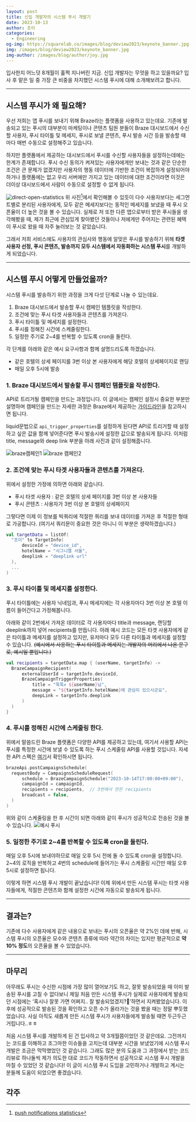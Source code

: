 ```yaml
---
layout: post
title: 신입 개발자의 시스템 푸시 개발기
date: 2023-10-13
author: 조이
categories:
  - Engineering
og-img: https://squarelab.co/images/blog/deview2023/keynote_banner.jpg
img: /images/blog/deview2023/keynote_banner.jpg
img-author: /images/blog/author/joy.jpg
---
```


입사한지 어느덧 8개월이 훌쩍 지나버린 지금. 신입 개발자는 무엇을 하고 있을까요?
입사 후 맡은 일 중 가장 큰 비중을 차지했던 시스템 푸시에 대해 소개해보려고 합니다.

---

## 시스템 푸시가 왜 필요해?

우선 저희는 앱 푸시를 보내기 위해 Braze라는 플랫폼을 사용하고 있는데요. 기존에 발송되고 있는 푸시의 대부분이 마케팅이나 콘텐츠 팀원 분들이 Braze 대시보드에서 수신할 사용자, 푸시 타이틀 및 메세지, 푸시로 보낼 콘텐츠, 푸시 발송 시간 등을 발송할 때마다 매번 수동으로 설정해주고 있습니다.

하지만 플랫폼에서 제공하는 대시보드에서 푸시를 수신할 사용자들을 설정하는데에는 한계가 존재합니다. 푸시 수신 동의가 켜져있는 사용자에게만 보내는 것과 같은 단순한 조건은 큰 문제가 없겠지만 사용자의 행동 데이터에 기반한 조건이 복잡하게 설정되어야 하거나 플랫폼에는 없고 우리 서버에만 가지고 있는 데이터에 대한 조건이라면 이것은 더이상 대시보드에서 사람이 수동으로 설정할 수 없게 됩니다.

![direct-open-statistics](/images/blog/system-push/direct-open-statistics.png)
위 사진[^1]에서 확인해볼 수 있듯이 다수 사용자보다는 세그먼트별로 분리된 사용자에게, 모두 같은 메세지보다는 동적인 메세지를 보냈을 때 푸시 오픈율이 더 높은 것을 볼 수 있습니다. 실제로 저 또한 다른 앱으로부터 받은 푸시들을 생각해봤을 때, 제가 최근에 관심있게 찾아봤던 것들이나 저에게만 주어지는 관련된 혜택이 푸시로 왔을 때 자주 눌러보는 것 같았습니다.

그래서 저희 서비스에도 사용자의 관심사와 행동에 알맞은 푸시를 발송하기 위해 **타겟 사용자 선정, 푸시 콘텐츠, 발송까지 모두 시스템에서 자동화하는 시스템 푸시**를 개발하게 되었습니다.

---

## 시스템 푸시 어떻게 만들었을까?

시스템 푸시를 발송하기 위한 과정을 크게 다섯 단계로 나눌 수 있는데요.

1. Braze 대시보드에서 발송할 푸시 캠페인 템플릿을 작성한다.
2. 조건에 맞는 푸시 타겟 사용자들과 콘텐츠를 가져온다.
3. 푸시 타이틀 및 메세지를 설정한다.
4. 푸시를 정해진 시간에 스케줄링한다.
5. 일정한 주기로 2~4를 반복할 수 있도록 cron을 돌린다.

각 단계를 아래와 같은 예시 요구사항과 함께 설명드리도록 하겠습니다.
* 같은 호텔의 상세 페이지를 3번 이상 본 사용자에게 해당 호텔의 상세페이지로 랜딩
* 매일 오후 5시에 발송

### 1. Braze 대시보드에서 발송할 푸시 캠페인 템플릿을 작성한다.
API로 트리거될 캠페인을 만드는 과정입니다. 이 글에서는 캠페인 설정시 중요한 부분만 설명하며 캠페인을 만드는 자세한 과정은 Braze에서 제공하는 [가이드라인](https://www.braze.com/docs/user_guide/engagement_tools/campaigns)을 참고하시면 됩니다.

liquid문법으로 `api_trigger_properties`를 설정하게 된다면 API로 트리거할 때 설정하고 싶은 값을 함께 넣어준다면 푸시 발송시에 설정한 값으로 발송되게 됩니다. 이처럼 title, message와 deep link 부분을 아래 사진과 같이 설정해줍니다.
<div class="column-box">
    <img class="column-image" src="/images/blog/system-push/braze-01.png" alt="braze캠페인1">
    <img class="column-image border" src="/images/blog/system-push/braze-02.png" alt="braze 캠페인2">
</div>

### 2. 조건에 맞는 푸시 타겟 사용자들과 콘텐츠를 가져온다.
위에서 설정한 가정에 의하면 아래와 같습니다.

- 푸시 타겟 사용자 : 같은 호텔의 상세 페이지를 3번 이상 본 사용자들
- 푸시 콘텐츠 : 사용자가 3번 이상 본 호텔의 상세페이지

그렇다면 이제 이 정보를 빅쿼리에 적절한 쿼리를 보내 데이터를 가져온 후 적절한 형태로 가공합니다. (여기서 쿼리문이 중요한 것은 아니니 이 부분은 생략하겠습니다.)

```kotlin
val targetData = listOf(
  "조이" to TargetInfo(
      deviceId = "device_id",
      hotelName = "시그니엘 서울",
      deeplink = "deeplink url"
  ),
  ...
)
```

### 3. 푸시 타이틀 및 메세지를 설정한다.

푸시 타이틀에는 사용자 닉네임과, 푸시 메세지에는 각 사용자마다 3번 이상 본 호텔 이름이 들어간다고 가정해봅니다.

아래와 같이 2번에서 가져온 데이터로 각 사용자마다 title과 message, 랜딩할 deeplink까지 넣어 recipients를 만듭니다.
아래 예시 코드는 모든 타겟 사용자에게 같은 타이틀과 메세지를 설정하고 있지만, 유저마다 모두 다른 타이틀과 메세지를 설정할 수 있습니다.
~~(예시에서 사용하는 푸시 타이틀과 메세지는 개발자의 머리에서 나온 문구로, 예시일 뿐입니다.)~~
```kotlin
val recipients = targetData.map { (userName, targetInfo) ->
  BrazeCampaignRecipient(
      externalUserId = targetInfo.deviceId,
      BrazeCampaignTriggerProperties(
          title = "똑똑✊ ${userName}님",
          message = "${targetInfo.hotelName}에 관심이 있으시군요",
          deepLink = targetInfo.deeplink
      )
  )
}
```

### 4. 푸시를 정해진 시간에 스케줄링 한다.

위에서 말씀드린 Braze 플랫폼은 다양한 API를 제공하고 있는데, 여기서 사용할 API는 푸시를 특정한 시간에 보낼 수 있도록 하는 푸시 스케줄링 API를 사용할 것입니다. 자세한 API 스펙은 [여기](https://www.braze.com/docs/api/endpoints/messaging/schedule_messages/post_schedule_triggered_campaigns/)서 확인하시면 됩니다.

```kotlin
brazeApi.postCampaignsSchedule(
  requestBody = CampaignsScheduleRequest(
      schedule = BrazeCampaignSchedule("2023-10-14T17:00:00+09:00"),
      campaignId = campaignId,
      recipients = recipients,  // 3번에서 만든 recipients
      broadcast = false,
  )
)
```
위와 같이 스케줄링을 한 후 시간이 되면 아래와 같이 푸시가 성공적으로 전송된 것을 볼 수 있습니다.
![예시 푸시](/images/blog/system-push/example-push.jpeg)

### 5. 일정한 주기로 2~4를 반복할 수 있도록 cron을 돌린다.
매일 오후 5시에 보내야하므로 매일 오후 5시 전에 돌 수 있도록 cron을 설정합니다.
2~4의 로직을 반복하고 4번의 schedule에 들어가는 푸시 스케줄링 시간만 매일 오후 5시로 설정하면 됩니다.

이렇게 하면 시스템 푸시 개발이 끝났습니다! 이제 위에서 만든 시스템 푸시는 타겟 사용자들에게, 적절한 콘텐츠와 함께 설정한 시간에 자동으로 발송되게 됩니다.

---

## 결과는?
기존에 다수 사용자에게 같은 내용으로 보내는 푸시의 오픈율은 약 2%인 데에 반해, 시스템 푸시의 오픈율은 모수와 콘텐츠 종류에 따라 약간의 차이는 있지만 평균적으로 **약 10% 정도**의 오픈율을 볼 수 있었습니다.

---

## 마무리
아무래도 푸시는 수신한 시점에 가장 많이 열어보기도 하고, 잘못 발송되었을 때 이미 발송된 푸시를 고칠 수 없다보니 제일 처음 만든 시스템 푸시가 실제로 사용자에게 발송되던 시점에는 ‘혹시나 잘못 가면 어쩌지.. 잘 발송되었겠지?🫣’하면서 지켜봤었습니다. 이후에 성공적으로 발송된 것을 확인하고 오픈 수가 올라가는 것을 봤을 때는 정말 뿌듯했었습니다. 사실 아직도 새롭게 만든 시스템 푸시가 사용자들에게 발송될 때면 두근두근거립니다..ㅎㅎ

처음 시스템 푸시를 개발하게 된 건 입사하고 약 3개월쯤이었던 것 같은데요. 그전까지는 코드를 이해하고 조그마한 이슈들을 고치는데 대부분 시간을 보냈었기에 시스템 푸시 개발은 조금은 막막했었던 것 같습니다. 그래도 많은 분의 도움과 그 과정에서 받는 코드 리뷰로 하나둘씩 제가 의도한 대로 코드가 작동하면서 성공적으로 시스템 푸시 개발을 마칠 수 있었던 것 같습니다! 이 글이 시스템 푸시 도입을 고민하거나 개발하고 계시는 분들께 도움이 되었으면 좋겠습니다.


## 각주
[^1]: [push notifications statistics](https://www.businessofapps.com/marketplace/push-notifications/research/push-notifications-statistics/)